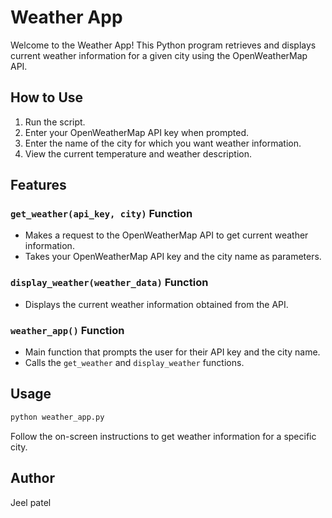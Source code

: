 # Weather App

Welcome to the Weather App! This Python program retrieves and displays current weather information for a given city using the OpenWeatherMap API.

## How to Use

1. Run the script.
2. Enter your OpenWeatherMap API key when prompted.
3. Enter the name of the city for which you want weather information.
4. View the current temperature and weather description.

## Features

### `get_weather(api_key, city)` Function

- Makes a request to the OpenWeatherMap API to get current weather information.
- Takes your OpenWeatherMap API key and the city name as parameters.

### `display_weather(weather_data)` Function

- Displays the current weather information obtained from the API.

### `weather_app()` Function

- Main function that prompts the user for their API key and the city name.
- Calls the `get_weather` and `display_weather` functions.

## Usage

```bash
python weather_app.py
```

Follow the on-screen instructions to get weather information for a specific city.

## Author

Jeel patel 
